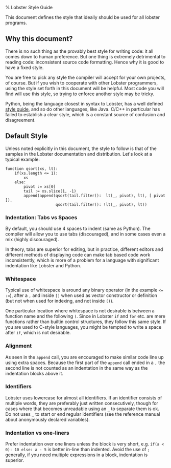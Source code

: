 % Lobster Style Guide

This document defines the style that ideally should be used for all lobster
programs.



Why this document?
------------------

There is no such thing as the provably best style for writing code: it all comes
down to human preference. But one thing is extremely detrimental to reading
code: inconsistent source code formatting. Hence why it is good to have a fixed
style.

You are free to pick any style the compiler will accept for your own projects,
of course. But if you wish to cooperate with other Lobster programmers, using
the style set forth in this document will be helpful. Most code you will find
will use this style, so trying to enforce another style may be tricky.

Python, being the language closest in syntax to Lobster, has a well defined
[style guide][1], and so do other languages, like Java. C/C++ in particular has
failed to establish a clear style, which is a constant source of confusion and
disagreement.

[1]: <http://www.python.org/dev/peps/pep-0008/>



Default Style
-------------

Unless noted explicitly in this document, the style to follow is that of the
samples in the Lobster documentation and distribution. Let's look at a typical
example:

~~~~~~~~~~~~~~~~~~~~~~~~~~~~~~~~~~~~~~~~~~~~~~~~~~~~~~~~~~~~~~~~~~~~~~~~~~~~~~~~
function qsort(xs, lt):
    if(xs.length <= 1):
        xs
    else:
        pivot := xs[0]
        tail := xs.slice(1, -1)
        append(append(qsort(tail.filter():  lt(_, pivot), lt), [ pivot ]),
                      qsort(tail.filter(): !lt(_, pivot), lt))
~~~~~~~~~~~~~~~~~~~~~~~~~~~~~~~~~~~~~~~~~~~~~~~~~~~~~~~~~~~~~~~~~~~~~~~~~~~~~~~~



### Indentation: Tabs vs Spaces

By default, you should use 4 spaces to indent (same as Python). The compiler
will allow you to use tabs (discouraged), and in some cases even a mix (highly
discouraged).

In theory, tabs are superior for editing, but in practice, different editors and
different methods of displaying code can make tab based code work
inconsistently, which is more of a problem for a language with significant
indentation like Lobster and Python.



### Whitespace

Typical use of whitespace is around any binary operator (in the example `<=`
`:=`), after a `,` and inside `[]` when used as vector constructor or definition
(but not when used for indexing, and not inside `()`).

One particular location where whitespace is not desirable is between a function
name and the following `(`. Since in Lobster `if` and `for` etc. are mere
functions rather than builtin control structures, they follow this same style.
If you are used to C-style languages, you might be tempted to write a space
after `if`, which is not desirable.



### Alignment

As seen in the `append` call, you are encouraged to make similar code line up
using extra spaces. Because the first part of the `append` call ended in a `,`
the second line is not counted as an indentation in the same way as the
indentation blocks above it.



### Identifiers

Lobster uses lowercase for almost all identifiers. If an identifier consists of
multiple words, they are preferably just written consecutively, though for cases
where that becomes unreadable using an `_` to separate them is ok. Do not uses
`_` to start or end regular identifiers (see the reference manual about
anonymously declared variables).



### Indentation vs one-liners

Prefer indentation over one liners unless the block is very short, e.g. `if(a <
0): 10 else: a - 5` is better in-line than indented. Avoid the use of `;`
generally, if you need multiple expressions in a block, indentation is superior.


